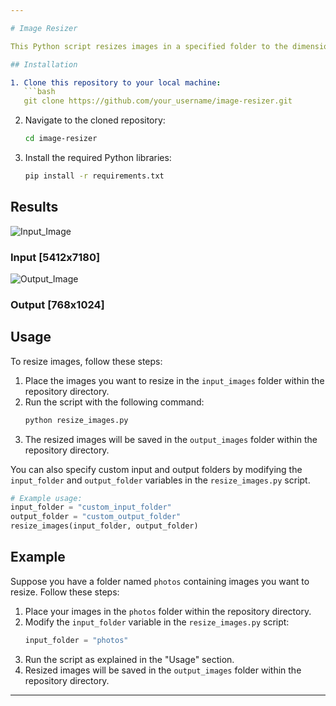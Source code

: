 ```yaml
---

# Image Resizer

This Python script resizes images in a specified folder to the dimensions of 768x1024 without visible stretching effect. It supports JPEG and PNG image formats.

## Installation

1. Clone this repository to your local machine:
   ```bash
   git clone https://github.com/your_username/image-resizer.git
   ```

2. Navigate to the cloned repository:
   ```bash
   cd image-resizer
   ```

3. Install the required Python libraries:
   ```bash
   pip install -r requirements.txt
   ```
## Results
![Input_Image](https://github.com/venkatesh-madanwale/urban-happiness/assets/71491587/fb48e019-b5ec-476c-a477-a3c78bf3a5da)
### Input [5412x7180]
![Output_Image](https://github.com/venkatesh-madanwale/urban-happiness/assets/71491587/209cc7d2-5aad-448f-89ba-4532b64c42a0)
### Output [768x1024]

## Usage

To resize images, follow these steps:

1. Place the images you want to resize in the `input_images` folder within the repository directory.
2. Run the script with the following command:
   ```bash
   python resize_images.py
   ```
3. The resized images will be saved in the `output_images` folder within the repository directory.

You can also specify custom input and output folders by modifying the `input_folder` and `output_folder` variables in the `resize_images.py` script.

```python
# Example usage:
input_folder = "custom_input_folder"
output_folder = "custom_output_folder"
resize_images(input_folder, output_folder)
```

## Example

Suppose you have a folder named `photos` containing images you want to resize. Follow these steps:

1. Place your images in the `photos` folder within the repository directory.
2. Modify the `input_folder` variable in the `resize_images.py` script:
   ```python
   input_folder = "photos"
   ```
3. Run the script as explained in the "Usage" section.
4. Resized images will be saved in the `output_images` folder within the repository directory.

---
```

